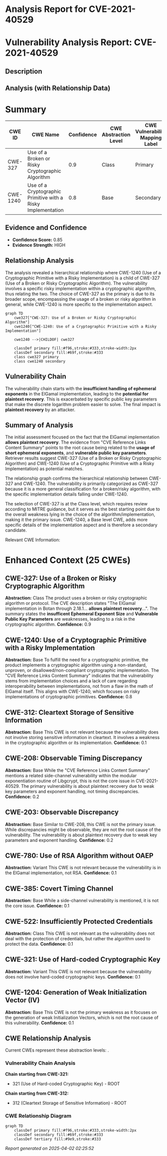 # Analysis Report for CVE-2021-40529

# Vulnerability Analysis Report: CVE-2021-40529

## Description



## Analysis (with Relationship Data)

# Summary
| CWE ID | CWE Name | Confidence | CWE Abstraction Level | CWE Vulnerability Mapping Label | CWE-Vulnerability Mapping Notes |
|---|---|---|---|---|---|
| CWE-327 | Use of a Broken or Risky Cryptographic Algorithm | 0.9 | Class | Primary | Allowed-with-Review |
| CWE-1240 | Use of a Cryptographic Primitive with a Risky Implementation | 0.8 | Base | Secondary | Allowed |

## Evidence and Confidence

*   **Confidence Score:** 0.85
*   **Evidence Strength:** HIGH

## Relationship Analysis
The analysis revealed a hierarchical relationship where CWE-1240 (Use of a Cryptographic Primitive with a Risky Implementation) is a child of CWE-327 (Use of a Broken or Risky Cryptographic Algorithm). The vulnerability involves a specific risky implementation within a cryptographic algorithm, thus relating the two. The choice of CWE-327 as the primary is due to its broader scope, encompassing the usage of a broken or risky algorithm in general, while CWE-1240 is more specific to the implementation aspect.

```mermaid
graph TD
    cwe327["CWE-327: Use of a Broken or Risky Cryptographic Algorithm"]
    cwe1240["CWE-1240: Use of a Cryptographic Primitive with a Risky Implementation"]
    
    cwe1240 -->|CHILDOF| cwe327
    
    classDef primary fill:#f96,stroke:#333,stroke-width:2px
    classDef secondary fill:#69f,stroke:#333
    class cwe327 primary
    class cwe1240 secondary
```

## Vulnerability Chain
The vulnerability chain starts with the **insufficient handling of ephemeral exponents** in the ElGamal implementation, leading to the **potential for plaintext recovery**. This is exacerbated by specific public key parameters that make the discrete logarithm problem easier to solve. The final impact is **plaintext recovery** by an attacker.

## Summary of Analysis
The initial assessment focused on the fact that the ElGamal implementation **allows plaintext recovery**. The evidence from "CVE Reference Links Content Summary" points to the root cause being related to the **usage of short ephemeral exponents**, and **vulnerable public key parameters**. Retriever results suggest CWE-327 (Use of a Broken or Risky Cryptographic Algorithm) and CWE-1240 (Use of a Cryptographic Primitive with a Risky Implementation) as potential matches.

The relationship graph confirms the hierarchical relationship between CWE-327 and CWE-1240. The vulnerability is primarily categorized as CWE-327 because it is a more general classification for a broken/risky algorithm, with the specific implementation details falling under CWE-1240.

The selection of CWE-327 is at the Class level, which requires review according to MITRE guidance, but it serves as the best starting point due to the overall weakness lying in the choice of the algorithm/implementation, making it the primary issue. CWE-1240, a Base level CWE, adds more specific details of the implementation aspect and is therefore a secondary candidate.

Relevant CWE Information:

# Enhanced Context (25 CWEs)

## CWE-327: Use of a Broken or Risky Cryptographic Algorithm
**Abstraction:** Class
The product uses a broken or risky cryptographic algorithm or protocol. The CVE description states "The ElGamal implementation in Botan through 2.18.1... **allows plaintext recovery**...". The summary states the **insufficent Ephemeral Exponent Size** and **Vulnerable Public Key Parameters** are weaknesses, leading to a risk in the cryptographic algorithm.
**Confidence:** 0.9

## CWE-1240: Use of a Cryptographic Primitive with a Risky Implementation
**Abstraction:** Base
To fulfill the need for a cryptographic primitive, the product implements a cryptographic algorithm using a non-standard, unproven, or disallowed/non-compliant cryptographic implementation. The "CVE Reference Links Content Summary" indicates that the vulnerability stems from implementation choices and a lack of care regarding interoperability between implementations, not from a flaw in the math of ElGamal itself. This aligns with CWE-1240, which focuses on risky implementations of cryptographic primitives.
**Confidence:** 0.8

## CWE-312: Cleartext Storage of Sensitive Information
**Abstraction:** Base
This CWE is not relevant because the vulnerability does not involve storing sensitive information in cleartext. It involves a weakness in the cryptographic algorithm or its implementation.
**Confidence:** 0.1

## CWE-208: Observable Timing Discrepancy
**Abstraction:** Base
While the "CVE Reference Links Content Summary" mentions a related side-channel vulnerability within the modular exponentiation routine of Libgcrypt, this is not the core issue in CVE-2021-40529. The primary vulnerability is about plaintext recovery due to weak key parameters and exponent handling, not timing discrepancies.
**Confidence:** 0.2

## CWE-203: Observable Discrepancy
**Abstraction:** Base
Similar to CWE-208, this CWE is not the primary issue. While discrepancies might be observable, they are not the root cause of the vulnerability. The vulnerability is about plaintext recovery due to weak key parameters and exponent handling.
**Confidence:** 0.2

## CWE-780: Use of RSA Algorithm without OAEP
**Abstraction:** Variant
This CWE is not relevant because the vulnerability is in the ElGamal implementation, not RSA.
**Confidence:** 0.1

## CWE-385: Covert Timing Channel
**Abstraction:** Base
While a side-channel vulnerability is mentioned, it is not the core issue.
**Confidence:** 0.1

## CWE-522: Insufficiently Protected Credentials
**Abstraction:** Class
This CWE is not relevant as the vulnerability does not deal with the protection of credentials, but rather the algorithm used to protect the data.
**Confidence:** 0.1

## CWE-321: Use of Hard-coded Cryptographic Key
**Abstraction:** Variant
This CWE is not relevant because the vulnerability does not involve hard-coded cryptographic keys.
**Confidence:** 0.1

## CWE-1204: Generation of Weak Initialization Vector (IV)
**Abstraction:** Base
This CWE is not the primary weakness as it focuses on the generation of weak Initialization Vectors, which is not the root cause of this vulnerability.
**Confidence:** 0.1


## CWE Relationship Analysis

Current CWEs represent these abstraction levels: .


### Vulnerability Chain Analysis

**Chain starting from CWE-321:**
- 321 (Use of Hard-coded Cryptographic Key) - ROOT


**Chain starting from CWE-312:**
- 312 (Cleartext Storage of Sensitive Information) - ROOT



### CWE Relationship Diagram

```mermaid
graph TD
    classDef primary fill:#f96,stroke:#333,stroke-width:2px
    classDef secondary fill:#69f,stroke:#333
    classDef tertiary fill:#9e9,stroke:#333
```



*Report generated on 2025-04-02 02:25:52*

